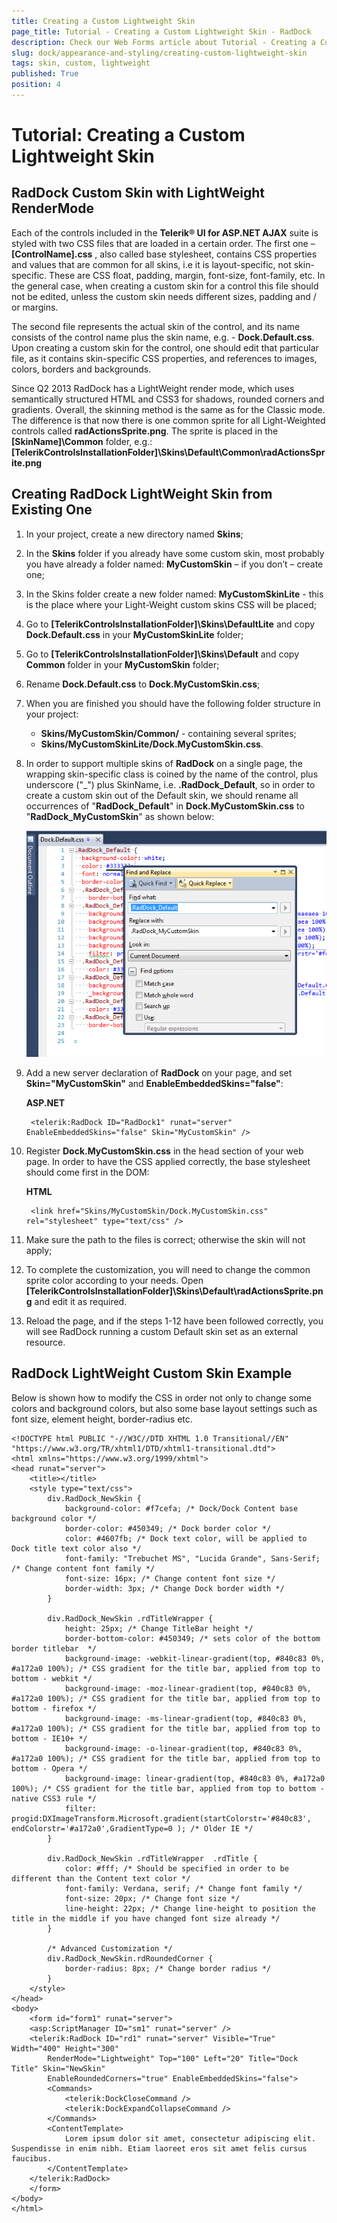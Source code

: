 ```yaml
---
title: Creating a Custom Lightweight Skin
page_title: Tutorial - Creating a Custom Lightweight Skin - RadDock
description: Check our Web Forms article about Tutorial - Creating a Custom Lightweight Skin.
slug: dock/appearance-and-styling/creating-custom-lightweight-skin
tags: skin, custom, lightweight
published: True
position: 4
---
```


# Tutorial: Creating a Custom Lightweight Skin

## RadDock Custom Skin with LightWeight RenderMode

Each of the controls included in the **Telerik® UI for ASP.NET AJAX** suite is styled with two CSS files that are loaded in a certain order. The first one – **[ControlName].css** , also called base stylesheet, contains CSS properties and values that are common for all skins, i.e it is layout-specific, not skin-specific. These are CSS float, padding, margin, font-size, font-family, etc. In the general case, when creating a custom skin for a control this file should not be edited, unless the custom skin needs different sizes, padding and / or margins.

The second file represents the actual skin of the control, and its name consists of the control name plus the skin name, e.g. - **Dock.Default.css**. Upon creating a custom skin for the control, one should edit that particular file, as it contains skin-specific CSS properties, and references to images, colors, borders and backgrounds.

Since Q2 2013 RadDock has a LightWeight render mode, which uses semantically structured HTML and CSS3 for shadows, rounded corners and gradients. Overall, the skinning method is the same as for the Classic mode. The difference is that now there is one common sprite for all Light-Weighted controls called **radActionsSprite.png**. The sprite is placed in the **[SkinName]\Common** folder, e.g.: **[TelerikControlsInstallationFolder]\Skins\Default\Common\radActionsSprite.png**


## Creating RadDock LightWeight Skin from Existing One

1. In your project, create a new directory named **Skins**; 


1. In the **Skins** folder if you already have some custom skin, most probably you have already a folder named: **MyCustomSkin** – if you don’t – create one; 


1.  In the Skins folder create a new folder named: **MyCustomSkinLite** - this is the place where your Light-Weight custom skins CSS will be placed; 


1.  Go to **[TelerikControlsInstallationFolder]\Skins\DefaultLite** and copy **Dock.Default.css** in your **MyCustomSkinLite** folder; 


1.  Go to **[TelerikControlsInstallationFolder]\Skins\Default** and copy **Common** folder in your **MyCustomSkin** folder; 


1. Rename **Dock.Default.css** to **Dock.MyCustomSkin.css**; 


1. When you are finished you should have the following folder structure in your project:
	* **Skins/MyCustomSkin/Common/** - containing several sprites; 
	* **Skins/MyCustomSkinLite/Dock.MyCustomSkin.css**.

1. In order to support multiple skins of **RadDock** on a single page, the wrapping skin-specific class is coined by the name of the control, plus underscore ("_") plus SkinName, i.e. **.RadDock_Default**, so in order to create a custom skin out of the Default skin, we should rename all occurrences of "**RadDock_Default**" in **Dock.MyCustomSkin.css** to "**RadDock_MyCustomSkin**" as shown below:

	![dock skins thumb](images/RenameDockLight.png)

1. Add a new server declaration of **RadDock** on your page, and set **Skin="MyCustomSkin"** and **EnableEmbeddedSkins="false"**:

	__ASP.NET__

		<telerik:RadDock ID="RadDock1" runat="server"  EnableEmbeddedSkins="false" Skin="MyCustomSkin" />

1. Register **Dock.MyCustomSkin.css** in the head section of your web page. In order to have the CSS applied correctly, the base stylesheet should come first in the DOM:

	__HTML__

		<link href="Skins/MyCustomSkin/Dock.MyCustomSkin.css" rel="stylesheet" type="text/css" />

1. Make sure the path to the files is correct; otherwise the skin will not apply;

1. To complete the customization, you will need to change the common sprite color according to your needs. Open **[TelerikControlsInstallationFolder]\Skins\Default\radActionsSprite.png** and edit it as required.

1. Reload the page, and if the steps 1-12 have been followed correctly, you will see RadDock running a custom Default skin set as an external resource.


## RadDock LightWeight Custom Skin Example

Below is shown how to modify the CSS in order not only to change some colors and background colors, but also some base layout settings such as font size, element height, border-radius etc.

````ASP.NET
<!DOCTYPE html PUBLIC "-//W3C//DTD XHTML 1.0 Transitional//EN" "https://www.w3.org/TR/xhtml1/DTD/xhtml1-transitional.dtd">
<html xmlns="https://www.w3.org/1999/xhtml">
<head runat="server">
    <title></title>
    <style type="text/css">
        div.RadDock_NewSkin {
            background-color: #f7cefa; /* Dock/Dock Content base background color */
            border-color: #450349; /* Dock border color */
            color: #4607fb; /* Dock text color, will be applied to Dock title text color also */
            font-family: "Trebuchet MS", "Lucida Grande", Sans-Serif; /* Change content font family */
            font-size: 16px; /* Change content font size */
            border-width: 3px; /* Change Dock border width */
        }

        div.RadDock_NewSkin .rdTitleWrapper {
            height: 25px; /* Change TitleBar height */
            border-bottom-color: #450349; /* sets color of the bottom border titlebar  */
            background-image: -webkit-linear-gradient(top, #840c83 0%, #a172a0 100%); /* CSS gradient for the title bar, applied from top to bottom - webkit */
            background-image: -moz-linear-gradient(top, #840c83 0%, #a172a0 100%); /* CSS gradient for the title bar, applied from top to bottom - firefox */
            background-image: -ms-linear-gradient(top, #840c83 0%, #a172a0 100%); /* CSS gradient for the title bar, applied from top to bottom - IE10+ */
            background-image: -o-linear-gradient(top, #840c83 0%, #a172a0 100%); /* CSS gradient for the title bar, applied from top to bottom - Opera */
            background-image: linear-gradient(top, #840c83 0%, #a172a0 100%); /* CSS gradient for the title bar, applied from top to bottom - native CSS3 rule */
            filter: progid:DXImageTransform.Microsoft.gradient(startColorstr='#840c83', endColorstr='#a172a0',GradientType=0 ); /* Older IE */
        }

        div.RadDock_NewSkin .rdTitleWrapper  .rdTitle {
            color: #fff; /* Should be specified in order to be different than the Content text color */
            font-family: Verdana, serif; /* Change font family */
            font-size: 20px; /* Change font size */
            line-height: 22px; /* Change line-height to position the title in the middle if you have changed font size already */
        }

        /* Advanced Customization */
        div.RadDock_NewSkin.rdRoundedCorner {
            border-radius: 8px; /* Change border radius */
        }
    </style>
</head>
<body>
    <form id="form1" runat="server">
    <asp:ScriptManager ID="sm1" runat="server" />
    <telerik:RadDock ID="rd1" runat="server" Visible="True" Width="400" Height="300"
        RenderMode="Lightweight" Top="100" Left="20" Title="Dock Title" Skin="NewSkin"
        EnableRoundedCorners="true" EnableEmbeddedSkins="false">
        <Commands>
            <telerik:DockCloseCommand />
            <telerik:DockExpandCollapseCommand />
        </Commands>
        <ContentTemplate>
            Lorem ipsum dolor sit amet, consectetur adipiscing elit. Suspendisse in enim nibh. Etiam laoreet eros sit amet felis cursus faucibus.
        </ContentTemplate>
    </telerik:RadDock>
    </form>
</body>
</html>
````

